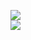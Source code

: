 [![](https://img.shields.io/badge/Made%20With-Github%20Spray-lightgrey.svg?style=for-the-badge&logo=github)](https://github.com/Annihil/github-spray#15041)  
[![](https://i.imgur.com/2DrTn0Z.gif)](https://github.com/Annihil/github-spray)